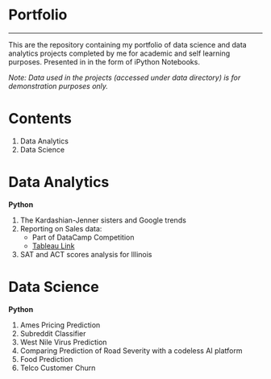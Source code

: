 # Portfolio
---

This are the repository containing my portfolio of data science and data analytics projects completed by me for academic and self learning purposes.
Presented in in the form of iPython Notebooks.

*Note: Data used in the projects (accessed under data directory) is for demonstration purposes only.*

# Contents

1. Data Analytics
2. Data Science 

# Data Analytics
**Python**
1. The Kardashian-Jenner sisters and Google trends
2. Reporting on Sales data:
    - Part of DataCamp Competition 
    - [Tableau Link](https://public.tableau.com/views/ReportingSalesDataonMotorcycleParts/Dashboard2?:language=en-US&:display_count=n&:origin=viz_share_link)
3. SAT and ACT scores analysis for Illinois  
# Data Science

**Python**

1. Ames Pricing Prediction 
2. Subreddit Classifier
3. West Nile Virus Prediction
4. Comparing Prediction of Road Severity with a codeless AI platform
5. Food Prediction
6. Telco Customer Churn
 
